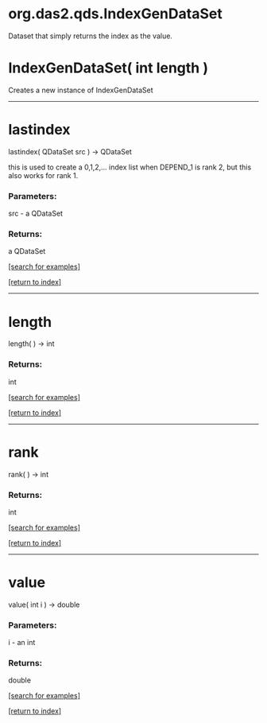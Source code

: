 # org.das2.qds.IndexGenDataSet

Dataset that simply returns the index as the value.

# IndexGenDataSet( int length )
Creates a new instance of IndexGenDataSet

***
<a name="lastindex"></a>
# lastindex
lastindex( QDataSet src ) &rarr; QDataSet

this is used to create a 0,1,2,... index list when DEPEND_1 is rank 2,
 but this also works for rank 1.

### Parameters:
src - a QDataSet

### Returns:
a QDataSet


<a href="https://github.com/autoplot/dev/search?q=lastindex&unscoped_q=lastindex">[search for examples]</a>

<a href="https://github.com/autoplot/documentation/blob/master/javadoc/index-all.md">[return to index]</a>

***
<a name="length"></a>
# length
length(  ) &rarr; int



### Returns:
int


<a href="https://github.com/autoplot/dev/search?q=length&unscoped_q=length">[search for examples]</a>

<a href="https://github.com/autoplot/documentation/blob/master/javadoc/index-all.md">[return to index]</a>

***
<a name="rank"></a>
# rank
rank(  ) &rarr; int



### Returns:
int


<a href="https://github.com/autoplot/dev/search?q=rank&unscoped_q=rank">[search for examples]</a>

<a href="https://github.com/autoplot/documentation/blob/master/javadoc/index-all.md">[return to index]</a>

***
<a name="value"></a>
# value
value( int i ) &rarr; double



### Parameters:
i - an int

### Returns:
double


<a href="https://github.com/autoplot/dev/search?q=value&unscoped_q=value">[search for examples]</a>

<a href="https://github.com/autoplot/documentation/blob/master/javadoc/index-all.md">[return to index]</a>

